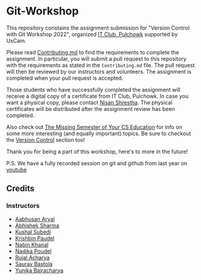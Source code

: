 # Git-Workshop

This repository constains the assignment submission for "Version Control with Git Workshop 2022", organized [IT Club, Pulchowk](https://github.com/IT-Club-Pulchowk) supported by UxCam.

Please read [Contributing.md](Contributing.md) to find the requirements to complete the assignment. In particular, you will submit a pull request to this repository with the requirements as stated in the `Contributing.md` file. The pull request will then be reviewed by our instructors and volunteers. The assignment is completed when your pull request is accepted. 

Those students who have successfully completed the assignment will receive a digital copy of a certificate from IT Club, Pulchowk. In case you want a physical copy, please contact [Nisan Shrestha](https://github.com/Nisan-Shrestha). The physical certificates will be distributed after the assignment review has been completed. 

Also check out [The Missing Semester of Your CS Education](https://missing.csail.mit.edu/) for info on some more interesting (and equally important) topics. Be sure to checkout the [Version Control](https://missing.csail.mit.edu/2020/version-control/) section too!

Thank you for being a part of this workshop, here's to more in the future!

P.S. We have a fully recorded session on git and github from last year on [youtube](https://www.youtube.com/playlist?list=PL70m7w9h0rNi8pX06E4k-UA2b4rFKMgZ_)

## Credits

### Instructors
* [Aabhusan Aryal](https://github.com/aabhusanaryal)
* [Abhishek Sharma](https://github.com/avisekksarma)
* [Kushal Subedi](https://github.com/Aurshal)
* [Krishbin Paudel](https://github.com/krishbin) 
* [Nabin Khanal](https://github.com/khanalnabin)
* [Nadika Poudel](https://github.com/Nadika18)
* [Rujal Acharya](https://github.com/RujalAcharya)
* [Saurav Bastola](https://github.com/UdeshyaDhungana)
* [Yunika Bajracharya](https://github.com/Yunika-Bajracharya)
